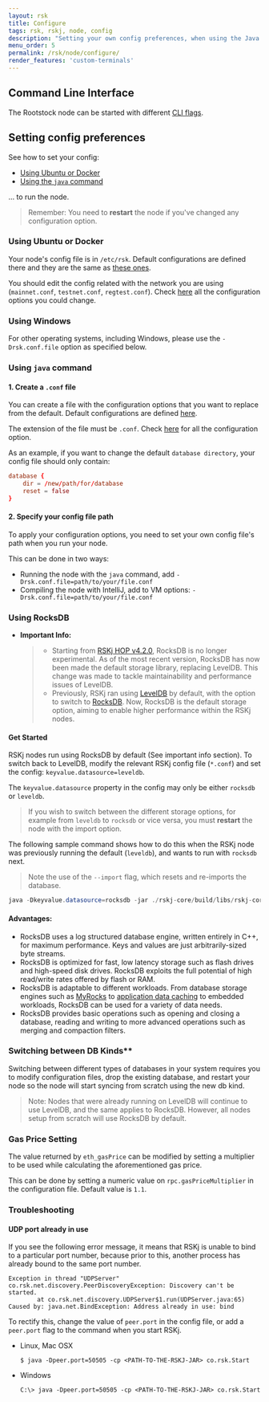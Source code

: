 ```yaml
---
layout: rsk
title: Configure
tags: rsk, rskj, node, config
description: "Setting your own config preferences, when using the Java command, Ubuntu, Azure, AWS, or Docker"
menu_order: 5
permalink: /rsk/node/configure/
render_features: 'custom-terminals'
---
```


## Command Line Interface

The Rootstock node can be started with different
[CLI flags](./cli/).

## Setting config preferences

See how to set your config:

- [Using Ubuntu or Docker](#using-ubuntu-or-docker)
- [Using the `java` command](#using-java-command)

&hellip; to run the node.

> Remember:
> You need to **restart** the node if you've changed any configuration option.

### Using Ubuntu or Docker

Your node's config file is in `/etc/rsk`.
Default configurations are defined there and they are the same as [these ones](https://github.com/rsksmart/artifacts/tree/master/rskj-ubuntu-installer/config).

You should edit the config related with the network you are using (`mainnet.conf`, `testnet.conf`, `regtest.conf`).
Check [here](/rsk/node/configure/reference) all the configuration options you could change.

### Using Windows

For other operating systems, including Windows, please use the `-Drsk.conf.file` option as specified below.


### Using `java` command

#### 1. Create a `.conf` file

You can create a file with the configuration options that you want to replace from the default.
Default configurations are defined [here](https://github.com/rsksmart/rskj/tree/master/rskj-core/src/main/resources/config).

The extension of the file must be `.conf`.
Check [here](/rsk/node/configure/reference/) for all the configuration option.

As an example, if you want to change the default `database directory`, your config file should only contain:

``` conf
database {
    dir = /new/path/for/database
    reset = false
}
```

#### 2. Specify your config file path

To apply your configuration options, you need to set your own config file's path when you run your node.

This can be done in two ways:

- Running the node with the `java` command, add `-Drsk.conf.file=path/to/your/file.conf`
- Compiling the node with IntelliJ, add to VM options: `-Drsk.conf.file=path/to/your/file.conf`

### Using RocksDB

- **Important Info:**
  > - Starting from [RSKj HOP v4.2.0](https://github.com/rsksmart/rskj/releases/tag/HOP-4.2.0), RocksDB is no longer experimental. As of the most recent version, RocksDB has now been made the default storage library, replacing LevelDB. This change was made to tackle maintainability and performance issues of LevelDB.
  > - Previously, RSKj ran using [LevelDB](https://dbdb.io/db/leveldb) by default, with the option to switch to [RocksDB](http://rocksdb.org/). Now, RocksDB is the default storage option, aiming to enable higher performance within the RSKj nodes.

#### Get Started

RSKj nodes run using RocksDB by default (See important info section). To switch back to LevelDB, modify the relevant RSKj config file (`*.conf`) and set the config: `keyvalue.datasource=leveldb`.

The `keyvalue.datasource` property in the config
may only be either `rocksdb` or `leveldb`.

> If you wish to switch between the different storage options,
for example from `leveldb` to `rocksdb` or vice versa, 
you must **restart** the node with the import option.

The following sample command shows how to do this when
the RSKj node was previously running the default (`leveldb`),
and wants to run with `rocksdb` next.

> Note the use of the `--import` flag, which resets and re-imports the database.

```java
java -Dkeyvalue.datasource=rocksdb -jar ./rskj-core/build/libs/rskj-core-*-all.jar --testnet --import
```

#### Advantages:

* RocksDB uses a log structured database engine, written entirely in C++, for maximum performance. Keys and values are just arbitrarily-sized byte streams.
* RocksDB is optimized for fast, low latency storage such as flash drives and high-speed disk drives. RocksDB exploits the full potential of high read/write rates offered by flash or RAM.
* RocksDB is adaptable to different workloads. From database storage engines such as [MyRocks](https://github.com/facebook/mysql-5.6) to [application data caching](http://techblog.netflix.com/2016/05/application-data-caching-using-ssds.html) to embedded workloads, RocksDB can be used for a variety of data needs.
* RocksDB provides basic operations such as opening and closing a database, reading and writing to more advanced operations such as merging and compaction filters.

### Switching between DB Kinds**

Switching between different types of databases in your system requires you to modify configuration files, drop the existing database, and restart your node so the node will start syncing from scratch using the new db kind.

> Note: Nodes that were already running on LevelDB will continue to use LevelDB, and the same applies to RocksDB. However, all nodes setup from scratch will use RocksDB by default.

### Gas Price Setting

The value returned by `eth_gasPrice` can be modified by setting a multiplier to
be used while calculating the aforementioned gas price.

This can be done by setting a numeric value on `rpc.gasPriceMultiplier` in the
configuration file. Default value is `1.1`.

### Troubleshooting

#### UDP port already in use

If you see the following error message,
it means that RSKj is unable to bind to a particular port number,
because prior to this, another process has already bound to the same port number.

```
Exception in thread "UDPServer" co.rsk.net.discovery.PeerDiscoveryException: Discovery can't be started.
        at co.rsk.net.discovery.UDPServer$1.run(UDPServer.java:65)
Caused by: java.net.BindException: Address already in use: bind
```

To rectify this,
change the value of `peer.port` in the config file,
or add a `peer.port` flag to the command when you start RSKj.


[](#top "multiple-terminals")
- Linux, Mac OSX
  ```shell
  $ java -Dpeer.port=50505 -cp <PATH-TO-THE-RSKJ-JAR> co.rsk.Start
  ```
- Windows
  ```windows-command-prompt
  C:\> java -Dpeer.port=50505 -cp <PATH-TO-THE-RSKJ-JAR> co.rsk.Start
  ```

